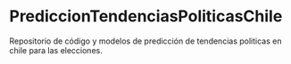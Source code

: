 # PrediccionTendenciasPoliticasChile
Repositorio de código y modelos de predicción de tendencias politicas en chile para las elecciones.
